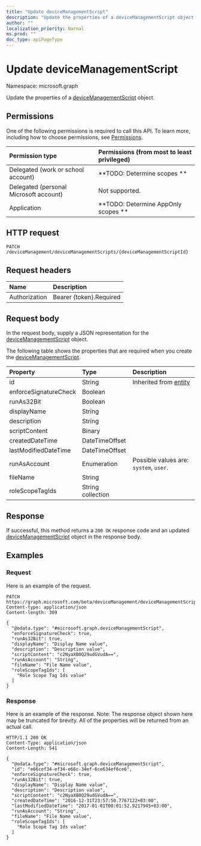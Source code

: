 ```yaml
---
title: "Update deviceManagementScript"
description: "Update the properties of a deviceManagementScript object."
author: ""
localization_priority: Normal
ms.prod: ""
doc_type: apiPageType
---
```


# Update deviceManagementScript

Namespace: microsoft.graph

Update the properties of a [deviceManagementScript](../resources/devicemanagementscript.md) object.

## Permissions
One of the following permissions is required to call this API. To learn more, including how to choose permissions, see [Permissions](/concepts/permissions-reference.md).

|Permission type|Permissions (from most to least privileged)|
|:---|:---|
|Delegated (work or school account)|**TODO: Determine scopes **|
|Delegated (personal Microsoft account)|Not supported.|
|Application|**TODO: Determine AppOnly scopes **|

## HTTP request
<!-- {
  "blockType": "ignored"
}
-->
``` http
PATCH /deviceManagement/deviceManagementScripts/{deviceManagementScriptId}
```

## Request headers
|Name|Description|
|:---|:---|
|Authorization|Bearer {token}.Required|

## Request body
In the request body, supply a JSON representation for the [deviceManagementScript](../resources/devicemanagementscript.md) object.

The following table shows the properties that are required when you create the [deviceManagementScript](../resources/devicemanagementscript.md).

|Property|Type|Description|
|:---|:---|:---|
|id|String| Inherited from [entity](../resources/entity.md)|
|enforceSignatureCheck|Boolean||
|runAs32Bit|Boolean||
|displayName|String||
|description|String||
|scriptContent|Binary||
|createdDateTime|DateTimeOffset||
|lastModifiedDateTime|DateTimeOffset||
|runAsAccount|Enumeration| Possible values are: `system`, `user`.|
|fileName|String||
|roleScopeTagIds|String collection||



## Response
If successful, this method returns a `200 OK` response code and an updated [deviceManagementScript](../resources/devicemanagementscript.md) object in the response body.

## Examples

### Request
Here is an example of the request.
<!-- {
  "blockType": "request",
  "name": "update_devicemanagementscript"
}
-->
``` http
PATCH https://graph.microsoft.com/beta/deviceManagement/deviceManagementScripts/{deviceManagementScriptId}
Content-type: application/json
Content-length: 369

{
  "@odata.type": "#microsoft.graph.deviceManagementScript",
  "enforceSignatureCheck": true,
  "runAs32Bit": true,
  "displayName": "Display Name value",
  "description": "Description value",
  "scriptContent": "c2NyaXB0Q29udGVudA==",
  "runAsAccount": "String",
  "fileName": "File Name value",
  "roleScopeTagIds": [
    "Role Scope Tag Ids value"
  ]
}
```

### Response
Here is an example of the response. Note: The response object shown here may be truncated for brevity. All of the properties will be returned from an actual call.
<!-- {
  "blockType": "response",
  "truncated": true
}
-->
``` http
HTTP/1.1 200 OK
Content-Type: application/json
Content-Length: 541

{
  "@odata.type": "#microsoft.graph.deviceManagementScript",
  "id": "e66cef34-ef34-e66c-34ef-6ce634ef6ce6",
  "enforceSignatureCheck": true,
  "runAs32Bit": true,
  "displayName": "Display Name value",
  "description": "Description value",
  "scriptContent": "c2NyaXB0Q29udGVudA==",
  "createdDateTime": "2016-12-31T23:57:50.7767122+03:00",
  "lastModifiedDateTime": "2017-01-01T00:01:52.9217945+03:00",
  "runAsAccount": "String",
  "fileName": "File Name value",
  "roleScopeTagIds": [
    "Role Scope Tag Ids value"
  ]
}
```

